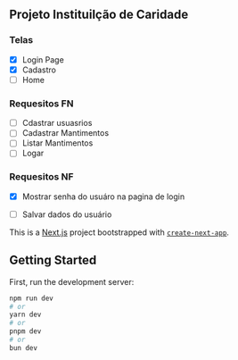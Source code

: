 ## Projeto Instituilção de Caridade

### Telas
- [x] Login Page
- [x] Cadastro
- [ ] Home

### Requesitos FN

- [ ] Cdastrar usuasrios
- [ ] Cadastrar Mantimentos
- [ ] Listar Mantimentos
- [ ] Logar

### Requesitos NF
- [x] Mostrar senha do usuáro na pagina de login
- [ ] Salvar dados do usuário


This is a [Next.js](https://nextjs.org/) project bootstrapped with [`create-next-app`](https://github.com/vercel/next.js/tree/canary/packages/create-next-app).

## Getting Started

First, run the development server:

```bash
npm run dev
# or
yarn dev
# or
pnpm dev
# or
bun dev
```
